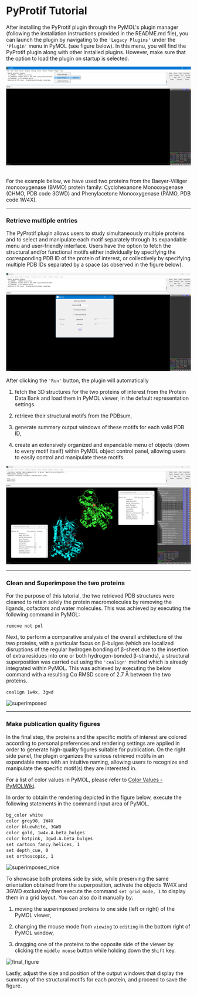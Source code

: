 # PyProtif Tutorial

After installing the PyProtif plugin through the PyMOL's plugin manager (following the installation instructions provided in the README.md file), you can launch the plugin by navigating to the `'Legacy Plugins'` under the `'Plugin'` menu in PyMOL (see figure below). In this menu, you will find the PyProtif plugin along with other installed plugins. However, make sure that the option to load the plugin on startup is selected.

<img src="Images/where_find_plugin.png" title="" alt="How to launch the plugin" data-align="center">

<br>For the example below, we have used two proteins from the Baeyer-Villiger monooxygenase (BVMO) protein family: Cyclohexanone Monooxygenase (CHMO, PDB code 3GWD) and Phenylacetone Monooxygenase (PAMO, PDB code 1W4X).

---

### Retrieve multiple entries

The PyProtif plugin allows users to study simultaneously multiple proteins and to select and manipulate each motif separately through its expandable menu and user-friendly interface. Users have the option to fetch the structural and/or functional motifs either individually by specifying the corresponding PDB ID of the protein of interest, or collectively by specifying multiple PDB IDs separated by a space (as observed in the figure below).

<img src="Images/input_gui.png" title="" alt="input GUI" data-align="center">

After clicking the `'Run'` button, the plugin will automatically 

1. fetch the 3D structures for the two proteins of interest from the Protein Data Bank and load them in PyMOL viewer, in the default representation settings.

2. retrieve their structural motifs from the PDBsum, 

3. generate summary output windows of these motifs for each valid PDB ID,

4. create an extensively organized and expandable menu of objects (down to every motif itself) within PyMOL object control panel, allowing users to easily control and manipulate these motifs.

<img src="Images/fetching.png" title="" alt="Fetching the data" data-align="center">

---

### Clean and Superimpose the two proteins

For the purpose of this tutorial, the two retrieved PDB structures were cleaned to retain solely the protein macromolecules by removing the ligands, cofactors and water molecules. This was achieved by executing the following command in PyMOL:

```
remove not pol
```

Next, to perform a comparative analysis of the overall architecture of the two proteins, with a particular focus on β-bulges (which are localized disruptions of the regular hydrogen bonding of β-sheet due to the insertion of extra residues into one or both hydrogen-bonded β-strands), a structural superposition was carried out using the `'cealign'` method which is already integrated within PyMOL. This was achieved by executing the below command with a resulting Cα RMSD score of 2.7 Å between the two proteins.

```
cealign 1w4x, 3gwd
```

![superimposed](C:\Users\rebeh\OneDrive%20-%20Lebanese%20American%20University\Documents\manuscripts%20in%20progress\Plugin_Motifs\AMAC_Submission\Revision\Tutorial\Images\superimposed.png)

---

### Make publication quality figures

In the final step, the proteins and the specific motifs of interest are colored according to personal preferences and rendering settings are applied in order to generate high-quality figures suitable for publication. On the right side panel, the plugin organizes the various retrieved motifs in an expandable menu with an intuitive naming, allowing users to recognize and manipulate the specific motif(s) they are interested in.

For a list of color values in PyMOL, please refer to [Color Values - PyMOLWiki](https://pymolwiki.org/index.php/Color_Values). 

In order to obtain the rendering depicted in the figure below, execute the following statements in the command input area of PyMOL. 

```
bg_color white
color grey90, 1W4X
color bluewhite, 3GWD
color gold, 1w4x.A.beta_bulges
color hotpink, 3gwd.A.beta_bulges
set cartoon_fancy_helices, 1
set depth_cue, 0
set orthoscopic, 1
```

![superimposed_nice](C:\Users\rebeh\OneDrive%20-%20Lebanese%20American%20University\Documents\manuscripts%20in%20progress\Plugin_Motifs\AMAC_Submission\Revision\Tutorial\Images\superimposed-nice.png)



To showcase both proteins side by side, while preserving the same orientation obtained from the superposition, activate the objects 1W4X and 3GWD exclusively then execute the command `set grid_mode, 1` to display them in a grid layout. You can also do it manually by:

1. moving the superimposed proteins to one side (left or right) of the PyMOL viewer,

2. changing the mouse mode from `viewing` to `editing` in the bottom right of PyMOL window,

3. dragging one of the proteins to the opposite side of the viewer by clicking the `middle mouse` button while holding down the `Shift` key.



![final_figure](C:\Users\rebeh\OneDrive%20-%20Lebanese%20American%20University\Documents\manuscripts%20in%20progress\Plugin_Motifs\AMAC_Submission\Revision\Tutorial\Images\final.png)



Lastly, adjust the size and position of the output windows that display the summary of the structural motifs for each protein, and proceed to save the figure.
